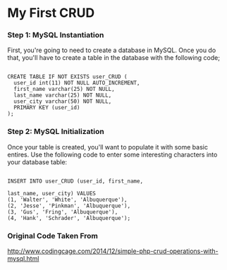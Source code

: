 # My First CRUD

### Step 1: MySQL Instantiation
First, you're going to need to create a database in MySQL. Once you do that, you'll have to create a table in the database with the following code; 

```mySQL

CREATE TABLE IF NOT EXISTS user_CRUD (
  user_id int(11) NOT NULL AUTO_INCREMENT,
  first_name varchar(25) NOT NULL,
  last_name varchar(25) NOT NULL,
  user_city varchar(50) NOT NULL,
  PRIMARY KEY (user_id)
);
```

### Step 2: MySQL Initialization
Once your table is created, you'll want to populate it with some basic entires. Use the following code to enter some interesting characters into your database table:

```mySQL

INSERT INTO user_CRUD (user_id, first_name, 

last_name, user_city) VALUES
(1, 'Walter', 'White', 'Albuquerque'),
(2, 'Jesse', 'Pinkman', 'Albuquerque'),
(3, 'Gus', 'Fring', 'Albuquerque'),
(4, 'Hank', 'Schrader', 'Albuquerque');
```


### Original Code Taken From

http://www.codingcage.com/2014/12/simple-php-crud-operations-with-mysql.html
